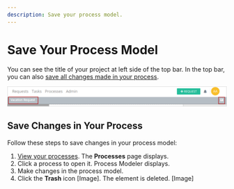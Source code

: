 ```yaml
---
description: Save your process model.
---
```


# Save Your Process Model

You can see the title of your project at left side of the top bar. In the top bar, you can also [save all changes made in your process](toolboxes.md#save-changes-in-your-process).

![](../../../.gitbook/assets/pm4_thetopbar.png)

## Save Changes in Your Process

Follow these steps to save changes in your process model:

1. ​[View your processes](https://processmaker.gitbook.io/processmaker-4-community/-LPblkrcFWowWJ6HZdhC/~/drafts/-LRhVZm0ddxDcGGdN5ZN/primary/designing-processes/viewing-processes/view-the-list-of-processes/view-your-processes#view-all-processes). The **Processes** page displays.
2. Click a process to open it. Process Modeler displays.
3. Make changes in the process model.
4. Click the **Trash** icon \[Image\]. The element is deleted. \[Image\]



